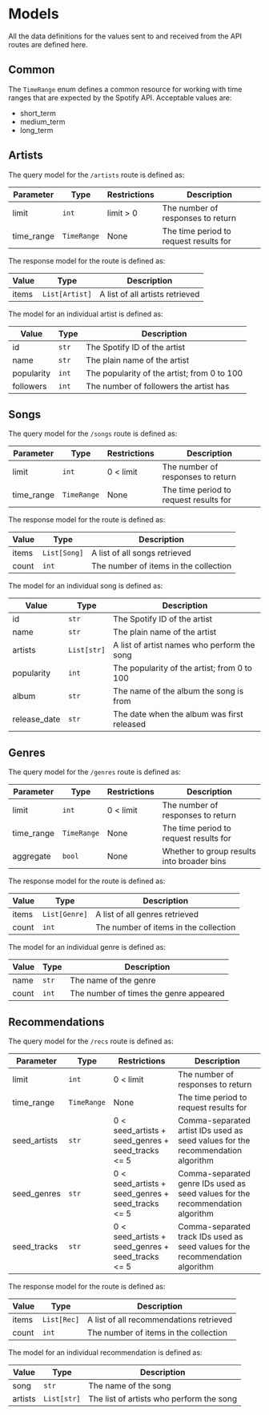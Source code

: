 # Models

All the data definitions for the values sent to and received from the API routes
are defined here.

## Common

The `TimeRange` enum defines a common resource for working with time ranges that
are expected by the Spotify API. Acceptable values are:

- short_term
- medium_term
- long_term

## Artists

The query model for the `/artists` route is defined as:

| Parameter  | Type        | Restrictions | Description                            |
| ---------- | ----------- | ------------ | -------------------------------------- |
| limit      | `int`       | limit > 0    | The number of responses to return      |
| time_range | `TimeRange` | None         | The time period to request results for |

The response model for the route is defined as:

| Value | Type           | Description                     |
| ----- | -------------- | ------------------------------- |
| items | `List[Artist]` | A list of all artists retrieved |

The model for an individual artist is defined as:

| Value      | Type  | Description                                 |
| ---------- | ----- | ------------------------------------------- |
| id         | `str` | The Spotify ID of the artist                |
| name       | `str` | The plain name of the artist                |
| popularity | `int` | The popularity of the artist; from 0 to 100 |
| followers  | `int` | The number of followers the artist has      |

## Songs

The query model for the `/songs` route is defined as:

| Parameter  | Type        | Restrictions | Description                            |
| ---------- | ----------- | ------------ | -------------------------------------- |
| limit      | `int`       | 0 < limit    | The number of responses to return      |
| time_range | `TimeRange` | None         | The time period to request results for |

The response model for the route is defined as:

| Value | Type         | Description                           |
| ----- | ------------ | ------------------------------------- |
| items | `List[Song]` | A list of all songs retrieved         |
| count | `int`        | The number of items in the collection |

The model for an individual song is defined as:

| Value        | Type        | Description                                 |
| ------------ | ----------- | ------------------------------------------- |
| id           | `str`       | The Spotify ID of the artist                |
| name         | `str`       | The plain name of the artist                |
| artists      | `List[str]` | A list of artist names who perform the song |
| popularity   | `int`       | The popularity of the artist; from 0 to 100 |
| album        | `str`       | The name of the album the song is from      |
| release_date | `str`       | The date when the album was first released  |

## Genres

The query model for the `/genres` route is defined as:

| Parameter  | Type        | Restrictions | Description                                |
| ---------- | ----------- | ------------ | ------------------------------------------ |
| limit      | `int`       | 0 < limit    | The number of responses to return          |
| time_range | `TimeRange` | None         | The time period to request results for     |
| aggregate  | `bool`      | None         | Whether to group results into broader bins |

The response model for the route is defined as:

| Value | Type          | Description                           |
| ----- | ------------- | ------------------------------------- |
| items | `List[Genre]` | A list of all genres retrieved        |
| count | `int`         | The number of items in the collection |

The model for an individual genre is defined as:

| Value | Type  | Description                            |
| ----- | ----- | -------------------------------------- |
| name  | `str` | The name of the genre                  |
| count | `int` | The number of times the genre appeared |

## Recommendations

The query model for the `/recs` route is defined as:

| Parameter    | Type        | Restrictions                                      | Description                                                                     |
| ------------ | ----------- | ------------------------------------------------- | ------------------------------------------------------------------------------- |
| limit        | `int`       | 0 < limit                                         | The number of responses to return                                               |
| time_range   | `TimeRange` | None                                              | The time period to request results for                                          |
| seed_artists | `str`       | 0 < seed_artists + seed_genres + seed_tracks <= 5 | Comma-separated artist IDs used as seed values for the recommendation algorithm |
| seed_genres  | `str`       | 0 < seed_artists + seed_genres + seed_tracks <= 5 | Comma-separated genre IDs used as seed values for the recommendation algorithm  |
| seed_tracks  | `str`       | 0 < seed_artists + seed_genres + seed_tracks <= 5 | Comma-separated track IDs used as seed values for the recommendation algorithm  |

The response model for the route is defined as:

| Value | Type        | Description                             |
| ----- | ----------- | --------------------------------------- |
| items | `List[Rec]` | A list of all recommendations retrieved |
| count | `int`       | The number of items in the collection   |

The model for an individual recommendation is defined as:

| Value   | Type        | Description                              |
| ------- | ----------- | ---------------------------------------- |
| song    | `str`       | The name of the song                     |
| artists | `List[str]` | The list of artists who perform the song |
